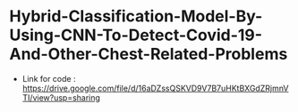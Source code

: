 # Hybrid-Classification-Model-By-Using-CNN-To-Detect-Covid-19-And-Other-Chest-Related-Problems

- Link for code : https://drive.google.com/file/d/16aDZssQSKVD9V7B7uHKtBXGdZRjmnVTI/view?usp=sharing
